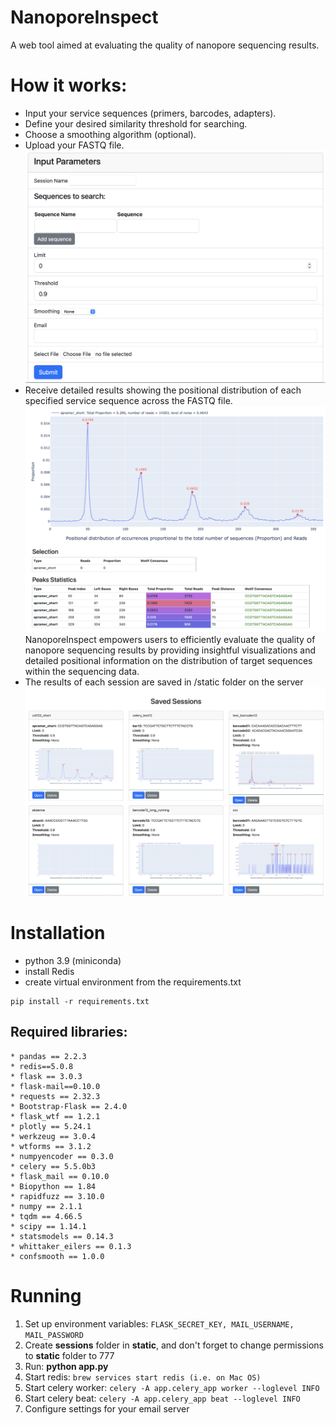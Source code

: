 # NanoporeInspect
A web tool aimed at evaluating the quality of nanopore sequencing results.

# How it works:
- Input your service sequences (primers, barcodes, adapters).
- Define your desired similarity threshold for searching.
- Choose a smoothing algorithm (optional).
- Upload your FASTQ file.
![screenshot](static/img/input_parameters.png)
- Receive detailed results showing the positional distribution of each specified service sequence across the FASTQ file.
![screenshot](static/img/results.png)
NanoporeInspect empowers users to efficiently evaluate the quality of nanopore sequencing results by providing insightful visualizations and detailed positional information on the distribution of target sequences within the sequencing data.
- The results of each session are saved in /static folder on the server
![screenshot](static/img/sessions.png)

# Installation
- python 3.9 (miniconda)
- install Redis
- create virtual environment from the requirements.txt 
```
pip install -r requirements.txt
```

## Required libraries: 
```
* pandas == 2.2.3
* redis==5.0.8
* flask == 3.0.3
* flask-mail==0.10.0
* requests == 2.32.3
* Bootstrap-Flask == 2.4.0
* flask_wtf == 1.2.1
* plotly == 5.24.1
* werkzeug == 3.0.4
* wtforms == 3.1.2
* numpyencoder == 0.3.0
* celery == 5.5.0b3
* flask_mail == 0.10.0
* Biopython == 1.84
* rapidfuzz == 3.10.0
* numpy == 2.1.1
* tqdm == 4.66.5
* scipy == 1.14.1
* statsmodels == 0.14.3
* whittaker_eilers == 0.1.3
* confsmooth == 1.0.0
```
# Running
1) Set up environment variables: ```FLASK_SECRET_KEY, MAIL_USERNAME, MAIL_PASSWORD```
2) Create **sessions** folder in **static**, and don't forget to change permissions to **static** folder to 777
3) Run: **python app.py**
4) Start redis: 
```brew services start redis (i.e. on Mac OS)```
5) Start celery worker: ```celery -A app.celery_app worker --loglevel INFO```
6) Start celery beat: ```celery -A app.celery_app beat --loglevel INFO```
7) Configure settings for your email server